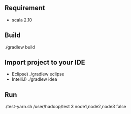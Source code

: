 
Requirement
----------------------
* scala 2.10


Build
-----------------------
./gradlew build


Import project to your IDE
----------------------
* Eclipse) ./gradlew eclipse
* IntelliJ) ./gradlew idea

Run
----------------------
./test-yarn.sh /user/hadoop/test 3 node1,node2,node3 false


